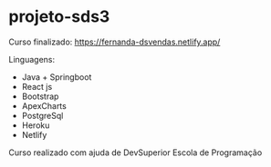 # projeto-sds3
Curso finalizado: https://fernanda-dsvendas.netlify.app/

Linguagens:
* Java + Springboot
* React js
* Bootstrap
* ApexCharts
* PostgreSql
* Heroku
* Netlify

Curso realizado com ajuda de DevSuperior Escola de Programação
